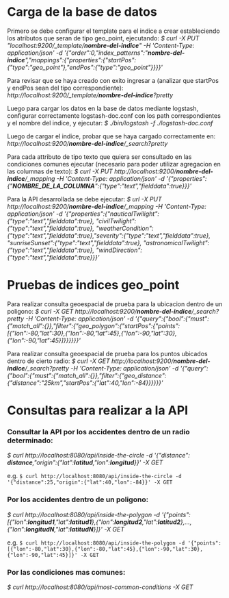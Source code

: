 # Carga de la base de datos

Primero se debe configurar el template para el indice a crear estableciendo los atributos que seran de tipo geo_point, ejecutando:
_$ curl -X PUT "localhost:9200/\_template/**nombre-del-indice**" -H 'Content-Type: application/json' -d '{"order":0,"index\_patterns":"**nombre-del-indice**","mappings":{"properties":{"startPos":{"type":"geo\_point"},"endPos":{"type":"geo\_point"}}}}'_

Para revisar que se haya creado con exito ingresar a (analizar que startPos y endPos sean del tipo correspondiente):
_http://localhost:9200/\_template/**nombre-del-indice**?pretty_

Luego para cargar los datos en la base de datos mediante logstash, configurar correctamente logstash-doc.conf con los path correspondientes y el nombre del indice, y ejecutar:
_$ ./bin/logstash -f ./logstash-doc.conf_

Luego de cargar el indice, probar que se haya cargado correctamente en:
_http://localhost:9200/**nombre-del-indice**/\_search?pretty_


Para cada attributo de tipo texto que quiera ser consultado en las condiciones comunes ejecutar (necesario para poder utilizar agregacion en las columnas de texto):
_$ curl -X PUT http://localhost:9200/**nombre-del-indice**/\_mapping -H 'Content-Type: application/json' -d '{"properties":{"**NOMBRE\_DE\_LA\_COLUMNA**":{"type":"text","fielddata":true}}}'_


Para la API desarrollada se debe ejecutar:
_$ url -X PUT http://localhost:9200/**nombre-del-indice**/\_mapping -H 'Content-Type: application/json' -d '{"properties":{"nauticalTwilight":{"type":"text","fielddata":true}, "civilTwilight":{"type":"text","fielddata":true}, "weatherCondition":{"type":"text","fielddata":true},"severity":{"type":"text","fielddata":true}, "sunriseSunset":{"type":"text","fielddata":true}, "astronomicalTwilight":{"type":"text","fielddata":true}, "windDirection":{"type":"text","fielddata":true}}}'_



# Pruebas de indices geo_point

Para realizar consulta geoespacial de prueba para la ubicacion dentro de un poligono:
_$ curl -X GET http://localhost:9200/**nombre-del-indice**/\_search?pretty -H 'Content-Type: application/json' -d '{"query":{"bool":{"must":{"match\_all":{}},"filter":{"geo\_polygon":{"startPos":{"points":[{"lon":-80,"lat":30},{"lon":-80,"lat":45},{"lon":-90,"lat":30},{"lon":-90,"lat":45}]}}}}}}'_

Para realizar consulta geoespacial de prueba para los puntos ubicados dentro de cierto radio:
_$ curl -X GET http://localhost:9200/**nombre-del-indice**/\_search?pretty -H 'Content-Type: application/json' -d '{"query":{"bool":{"must":{"match\_all":{}},"filter":{"geo\_distance":{"distance":"25km","startPos":{"lat":40,"lon":-84}}}}}}'_


# Consultas para realizar a la API

### Consultar la API por los accidentes dentro de un radio determinado:

_$ curl http://localhost:8080/api/inside-the-circle -d '{"distance": **distance**,"origin":{"lat":**latitud**,"lon":**longitud**}}' -X GET_

e.g.
`$ curl http://localhost:8080/api/inside-the-circle -d '{"distance":25,"origin":{"lat":40,"lon":-84}}' -X GET`


### Por los accidentes dentro de un poligono:

_$ curl http://localhost:8080/api/inside-the-polygon -d '{"points": [{"lon":**longitud1**,"lat":**latitud1**},{"lon":**longitud2**,"lat":**latitud2**},...,{"lon":**longitudN**,"lat":**latitudN**}]}' -X GET_

e.g.
`$ curl http://localhost:8080/api/inside-the-polygon -d '{"points": [{"lon":-80,"lat":30},{"lon":-80,"lat":45},{"lon":-90,"lat":30},{"lon":-90,"lat":45}]}' -X GET`


### Por las condiciones mas comunes:

_$ curl http://localhost:8080/api/most-common-conditions -X GET_